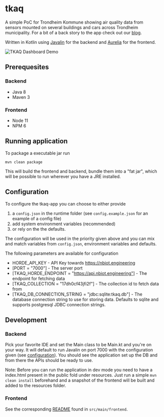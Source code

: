 # tkaq

A simple PoC for Trondheim Kommune showing air quality data from sensors mounted on several buildings and cars across Trondheim municipality. For a bit of a back story to the app check out our [blog](https://blog.exploratory.engineering/post/where-the-air-is-crisp/).

Written in Kotlin using [Javalin](https://javalin.io) for the backend and [Aurelia](https://aurelia.io) for the frontend.

![TKAQ Dashboard Demo](./tkaq_demo.gif)



## Prerequesites

### Backend

- Java 8
- Maven 3

### Frontend

- Node 11
- NPM 6

## Running application

To package a executable jar run

```
mvn clean package
```

This will build the frontend and backend, bundle them into a "fat jar", which will be possible to run wherever you have a JRE installed. 

## Configuration

To configure the tkaq-app you can choose to either provide

1. a `config.json` in the runtime folder (see `config.example.json` for an example of a config file)
2. add system environment variables (recommended)
3. or rely on the the defaults.

The configuration will be used in the priority given above and you can mix and match variables from `config.json`, environment variables and defaults.

The following parameters are available for configuration

- HORDE_API_KEY - API Key towards https://nbiot.engineering
- [PORT = "7000"] - The server port
- [TKAQ_HORDE_ENDPOINT = "https://api.nbiot.engineering"] - The endpoint for fetching data
- [TKAQ_COLLECTION = "17dh0cf43jfi2f"] - The collection id to fetch data from
- [TKAQ_DB_CONNECTION_STRING = "jdbc:sqlite:tkaq.db"] - The database connection string to use for storing data. Defaults to sqlite and supports postgresql JDBC connection strings.

## Development

### Backend

Pick your favorite IDE and set the Main class to be Main.kt and you're on your way. It will default to run Javalin on port 7000 with the configuration given (see [configuration](#configuration)). You should see the application set up the DB and from there the APIs should be ready to use.

Note: Before you can run the application in dev mode you need to have a index.html present in the public fold under resources. Just run a simple `mvn clean install` beforehand and a snapshot of the frontend will be built and added to the resources folder. 

### Frontend

See the corresponding [README](./src/main/frontend/README.md) found in `src/main/frontend`.
